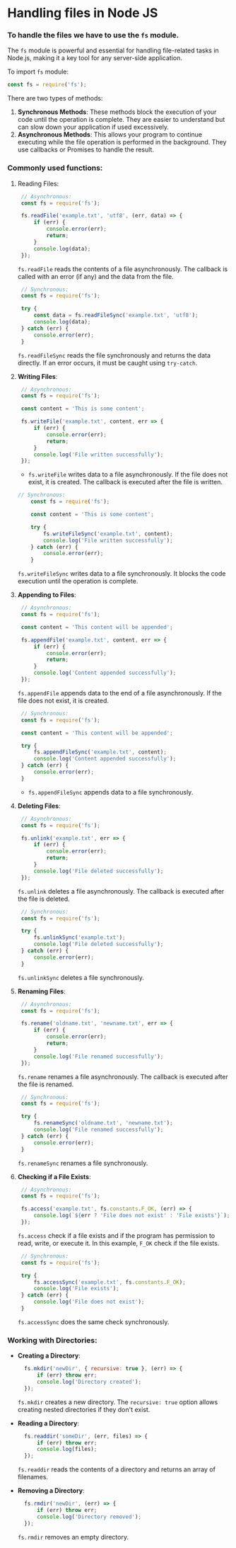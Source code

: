 # Handling files in Node JS

### To handle the files we have to use the `fs` module.

The `fs` module is powerful and essential for handling file-related tasks in Node.js, making it a key tool for any server-side application.

To import `fs` module:

```jsx
const fs = require('fs');
```

There are two types of methods:

1. **Synchronous Methods**: These methods block the execution of your code until the operation is complete. They are easier to understand but can slow down your application if used excessively.
2. **Asynchronous Methods**: This allows your program to continue executing while the file operation is performed in the background. They use callbacks or Promises to handle the result.

### **Commonly used functions:**

1. Reading Files:
    
    ```jsx
     // Asynchronous:
     const fs = require('fs');
    
     fs.readFile('example.txt', 'utf8', (err, data) => {
         if (err) {
             console.error(err);
             return;
         }
         console.log(data);
     });
    
    ```
    
    `fs.readFile` reads the contents of a file asynchronously. The callback is called with an error (if any) and the data from the file.
    
    ```jsx
     // Synchronous:
     const fs = require('fs');
    
     try {
         const data = fs.readFileSync('example.txt', 'utf8');
         console.log(data);
     } catch (err) {
         console.error(err);
     }
    
    ```
    
    `fs.readFileSync` reads the file synchronously and returns the data directly. If an error occurs, it must be caught using `try-catch`.
    
2. **Writing Files**:
    
    ```jsx
     // Asynchronous:
     const fs = require('fs');
    
     const content = 'This is some content';
    
     fs.writeFile('example.txt', content, err => {
         if (err) {
             console.error(err);
             return;
         }
         console.log('File written successfully');
     });
    ```
    
    - `fs.writeFile` writes data to a file asynchronously. If the file does not exist, it is created. The callback is executed after the file is written.
    
    ```jsx
    // Synchronous:
        const fs = require('fs');
    
        const content = 'This is some content';
    
        try {
            fs.writeFileSync('example.txt', content);
            console.log('File written successfully');
        } catch (err) {
            console.error(err);
        }
    ```
    
    `fs.writeFileSync` writes data to a file synchronously. It blocks the code execution until the operation is complete.
    

1. **Appending to Files**:
    
    ```jsx
     // Asynchronous:
     const fs = require('fs');
    
     const content = 'This content will be appended';
    
     fs.appendFile('example.txt', content, err => {
         if (err) {
             console.error(err);
             return;
         }
         console.log('Content appended successfully');
     });
    ```
    
    `fs.appendFile` appends data to the end of a file asynchronously. If the file does not exist, it is created.
    
    ```jsx
     // Synchronous:
     const fs = require('fs');
    
     const content = 'This content will be appended';
    
     try {
         fs.appendFileSync('example.txt', content);
         console.log('Content appended successfully');
     } catch (err) {
         console.error(err);
     }
    ```
    
    - `fs.appendFileSync` appends data to a file synchronously.
    
2. **Deleting Files**:
    
    ```jsx
     // Asynchronous:
     const fs = require('fs');
    
     fs.unlink('example.txt', err => {
         if (err) {
             console.error(err);
             return;
         }
         console.log('File deleted successfully');
     });
    
    ```
    
    `fs.unlink` deletes a file asynchronously. The callback is executed after the file is deleted.
    
    ```jsx
     // Synchronous:
     const fs = require('fs');
    
     try {
         fs.unlinkSync('example.txt');
         console.log('File deleted successfully');
     } catch (err) {
         console.error(err);
     }
    
    ```
    
    `fs.unlinkSync` deletes a file synchronously.
    
3. **Renaming Files**:
    
    ```jsx
     // Asynchronous:
     const fs = require('fs');
    
     fs.rename('oldname.txt', 'newname.txt', err => {
         if (err) {
             console.error(err);
             return;
         }
         console.log('File renamed successfully');
     });
    ```
    
    `fs.rename` renames a file asynchronously. The callback is executed after the file is renamed.
    
    ```jsx
     // Synchronous:
     const fs = require('fs');
    
     try {
         fs.renameSync('oldname.txt', 'newname.txt');
         console.log('File renamed successfully');
     } catch (err) {
         console.error(err);
     }
    ```
    
    `fs.renameSync` renames a file synchronously.
    
4. **Checking if a File Exists**:
    
    ```jsx
     // Asynchronous:
     const fs = require('fs');
    
     fs.access('example.txt', fs.constants.F_OK, (err) => {
         console.log(`${err ? 'File does not exist' : 'File exists'}`);
     });
    ```
    
    `fs.access` check if a file exists and if the program has permission to read, write, or execute it. In this example, `F_OK` check if the file exists.
    
    ```jsx
     // Synchronous:
     const fs = require('fs');
    
     try {
         fs.accessSync('example.txt', fs.constants.F_OK);
         console.log('File exists');
     } catch (err) {
         console.log('File does not exist');
     }
    
    ```
    
    `fs.accessSync` does the same check synchronously.
    

### **Working with Directories**:

- **Creating a Directory**:
    
    ```jsx
      fs.mkdir('newDir', { recursive: true }, (err) => {
          if (err) throw err;
          console.log('Directory created');
      });
    
    ```
    
    `fs.mkdir` creates a new directory. The `recursive: true` option allows creating nested directories if they don't exist.
    
- **Reading a Directory**:
    
    ```jsx
      fs.readdir('someDir', (err, files) => {
          if (err) throw err;
          console.log(files);
      });
    
    ```
    
    `fs.readdir` reads the contents of a directory and returns an array of filenames.
    
- **Removing a Directory**:
    
    ```jsx
      fs.rmdir('newDir', (err) => {
          if (err) throw err;
          console.log('Directory removed');
      });
    
    ```
    
    `fs.rmdir` removes an empty directory.